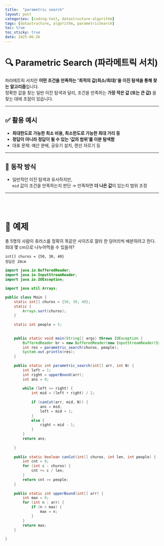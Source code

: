 ```yaml
---
title:  "parametric search"
layout: post
categories: [coding-test, datastructure-algorithm] 
tags: [datastructure, algorithm, parametricSearch]
toc: true
toc_sticky: true
date: 2025-06-26
---
```




# 🔍 Parametric Search (파라메트릭 서치)

파라메트릭 서치란 **어떤 조건을 만족하는 '최적의 값(최소/최대)'을 이진 탐색을 통해 찾는 알고리즘**입니다.  
정확한 값을 찾는 일반 이진 탐색과 달리, 조건을 만족하는 **가장 작은 값 (또는 큰 값)** 을 찾는 데에 초점이 있습니다.

---

## ✅ 활용 예시

- **최대한도로 가능한 최소 비용, 최소한도로 가능한 최대 거리 등**
- **정답이 아니라 정답이 될 수 있는 ‘값의 범위’를 이분 탐색함**
- 대표 문제: 예산 분배, 공유기 설치, 랜선 자르기 등

---

## 🔧 동작 방식

- 일반적인 이진 탐색과 유사하지만,  
  `mid` 값이 조건을 만족하는지 판단 → 만족하면 **더 나은 값**이 있는지 범위 조정

---

<br><br>

# 🍞 예제 
총 5명의 사람이 츄러스를 정확히 똑같은 사이즈로 잘라 한 덩어리씩 배분하려고 한다. <br>
최대 몇 cm으로 나누어먹을 수 있을까?
```
int[] churos = {50, 30, 40}
정답은 20cm
```

```java
import java.io.BufferedReader;
import java.io.InputStreamReader;
import java.io.IOException;

import java.util.Arrays;

public class Main {
	static int[] churos = {50, 30, 40};
	static {
		Arrays.sort(churos);
	}
	
	static int people = 5;
	
	
	public static void main(String[] args) throws IOException {
		BufferedReader br = new BufferedReader(new InputStreamReader(System.in));
		int res = parametric_search(churos, people);
		System.out.println(res);
	} 
	
	public static int parametric_search(int[] arr, int N) {
		int left = 1;
		int right = upperBound(arr);
		int ans = 0;
		
		while (left <= right) {
			int mid = (left + right) / 2;
			
			if (canCut(arr, mid, N)) {
				ans = mid;
				left = mid + 1;
			}
			else {
				right = mid - 1;
			}
		}
		return ans;
		
	}
	
	public static boolean canCut(int[] churos, int len, int people) {
		int cnt = 0;
		for (int c : churos) {
			cnt += c / len;
		}
		return cnt >= people;
	}
	
	public static int upperBound(int[] arr) {
		int max = 0;
		for (int n : arr) {
			if (n > max) {
				max = n;
			}
		}
		return max;
	}
	
}
```
